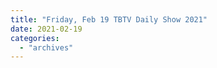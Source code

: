 ```yaml
---
title: "Friday, Feb 19 TBTV Daily Show 2021"
date: 2021-02-19
categories: 
  - "archives"
---
```



